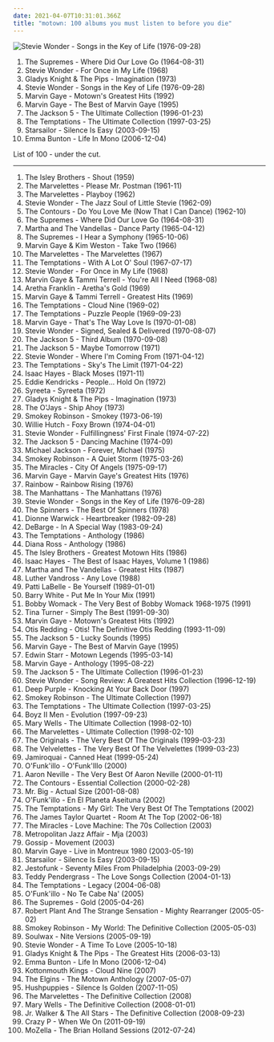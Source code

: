 ```yaml
---
date: 2021-04-07T10:31:01.366Z
title: "motown: 100 albums you must listen to before you die"
---
```

![Stevie Wonder - Songs in the Key of Life (1976-09-28)](http://coverartarchive.org/release/ab7b0bf0-b5df-40b5-be73-b121daef595a/6133035956-500.jpg "Stevie Wonder - Songs in the Key of Life (1976-09-28)")
<ol class="albums">
<li data-cover="https://img.discogs.com/GCJ7uROnSYwB8uw0YLxS0ZHW9E4=/fit-in/600x606/filters:strip_icc():format(jpeg):mode_rgb():quality(90)/discogs-images/R-12840147-1542980535-1619.jpeg.jpg" data-tags="soul, motown" role="button">The Supremes - Where Did Our Love Go (1964-08-31)</li>
<li data-cover="http://coverartarchive.org/release/2f15114e-4bb6-4741-8b24-fbe8cfcbdf9b/10124261890-500.jpg" data-tags="soul, motown, stevie wonder" role="button">Stevie Wonder - For Once in My Life (1968)</li>
<li data-cover="https://img.discogs.com/bUbasug9KAdOLIp0nR6t-fzFElE=/fit-in/600x601/filters:strip_icc():format(jpeg):mode_rgb():quality(90)/discogs-images/R-3129757-1451534750-8463.jpeg.jpg" data-tags="motown, soul" role="button">Gladys Knight & The Pips - Imagination (1973)</li>
<li data-cover="http://coverartarchive.org/release/ab7b0bf0-b5df-40b5-be73-b121daef595a/6133035956-500.jpg" data-tags="soul" role="button">Stevie Wonder - Songs in the Key of Life (1976-09-28)</li>
<li data-cover="https://img.discogs.com/_PxjF402l-loO_AcXq5sLvle7P0=/fit-in/600x589/filters:strip_icc():format(jpeg):mode_rgb():quality(90)/discogs-images/R-12909244-1544309615-7240.jpeg.jpg" data-tags="soul, motown" role="button">Marvin Gaye - Motown's Greatest Hits (1992)</li>
<li data-cover="http://coverartarchive.org/release/ad373d88-6668-4756-a372-452f77f4ddae/17156305978-500.jpg" data-tags="soul, motown" role="button">Marvin Gaye - The Best of Marvin Gaye (1995)</li>
<li data-cover="http://coverartarchive.org/release/d51f64e5-1d52-4d40-8308-5c9f22c4af03/22860615848-500.jpg" data-tags="soul" role="button">The Jackson 5 - The Ultimate Collection (1996-01-23)</li>
<li data-cover="https://img.discogs.com/0wniLNmVoQ5d7VJ4cHrHD1bWBlA=/fit-in/300x300/filters:strip_icc():format(jpeg):mode_rgb():quality(90)/discogs-images/R-1506065-1224757261.jpeg.jpg" data-tags="soul, motown" role="button">The Temptations - The Ultimate Collection (1997-03-25)</li>
<li data-cover="https://img.discogs.com/jrWVzobDRoF5M8iFRO0_ha-z8PQ=/fit-in/600x592/filters:strip_icc():format(jpeg):mode_rgb():quality(90)/discogs-images/R-434193-1482085620-7376.jpeg.jpg" data-tags="britpop, indie rock" role="button">Starsailor - Silence Is Easy (2003-09-15)</li>
<li data-cover="http://coverartarchive.org/release/ea73d025-6dff-4c96-896e-056bfaf659ec/6070656289-500.jpg" data-tags="motown" role="button">Emma Bunton - Life In Mono (2006-12-04)</li>
</ol>
List of 100 - under the cut.
<!-- more -->

_________________

<ol class="albums">
<li data-cover="https://via.placeholder.com/450" data-tags="soul, motown" role="button">
The Isley Brothers - Shout (1959)
</li>
<li data-cover="https://img.discogs.com/EsQB9NUvIcHx1XkXq-i3XIZ47VU=/fit-in/600x612/filters:strip_icc():format(jpeg):mode_rgb():quality(90)/discogs-images/R-1623214-1343232566-1650.jpeg.jpg" data-tags="motown, oldies" role="button">
The Marvelettes - Please Mr. Postman (1961-11)
</li>
<li data-cover="https://img.discogs.com/R42DgkQ1UCVlZrCkv9LMaDPvHJs=/fit-in/435x444/filters:strip_icc():format(jpeg):mode_rgb():quality(90)/discogs-images/R-2943836-1310411195.jpeg.jpg" data-tags="pop, soul, 60s, motown, american, oldies, rnb, female vocalist, girl band" role="button">
The Marvelettes - Playboy (1962)
</li>
<li data-cover="https://img.discogs.com/mbSafPRMdV-ao4-PWDlhh1W0zpU=/fit-in/433x442/filters:strip_icc():format(jpeg):mode_rgb():quality(90)/discogs-images/R-2761841-1299874095.jpeg.jpg" data-tags="soul, motown, funk" role="button">
Stevie Wonder - The Jazz Soul of Little Stevie (1962-09)
</li>
<li data-cover="https://img.discogs.com/i215GBD75P3S2bQAbQdL7dVYctA=/fit-in/425x424/filters:strip_icc():format(jpeg):mode_rgb():quality(90)/discogs-images/R-2257300-1350201537-7246.jpeg.jpg" data-tags="60s, motown, soul" role="button">
The Contours - Do You Love Me (Now That I Can Dance) (1962-10)
</li>
<li data-cover="https://img.discogs.com/GCJ7uROnSYwB8uw0YLxS0ZHW9E4=/fit-in/600x606/filters:strip_icc():format(jpeg):mode_rgb():quality(90)/discogs-images/R-12840147-1542980535-1619.jpeg.jpg" data-tags="soul, motown" role="button">
The Supremes - Where Did Our Love Go (1964-08-31)
</li>
<li data-cover="http://coverartarchive.org/release/3917bcbd-f688-4cbc-bed7-343025e218e4/16104691110-500.jpg" data-tags="soul, 60s, motown" role="button">
Martha and The Vandellas - Dance Party (1965-04-12)
</li>
<li data-cover="https://img.discogs.com/8eWbvfedVnKbjpwRoSsr8fUPigo=/fit-in/600x600/filters:strip_icc():format(jpeg):mode_rgb():quality(90)/discogs-images/R-4729951-1462038794-6205.jpeg.jpg" data-tags="motown, girl groups" role="button">
The Supremes - I Hear a Symphony (1965-10-06)
</li>
<li data-cover="https://img.discogs.com/oBhVxnqzaqF0S0t6JWOx4T9ejCM=/fit-in/320x320/filters:strip_icc():format(jpeg):mode_rgb():quality(90)/discogs-images/R-2221061-1396280655-3470.jpeg.jpg" data-tags="soul, motown" role="button">
Marvin Gaye & Kim Weston - Take Two (1966)
</li>
<li data-cover="http://coverartarchive.org/release/c7a257e1-6551-4de6-82cd-88c38616ddcd/21505393763-500.jpg" data-tags="soul, motown" role="button">
The Marvelettes - The Marvelettes (1967)
</li>
<li data-cover="http://coverartarchive.org/release/0c53c1da-b9a5-4ab3-96d4-277cff99ff08/14659500881-500.jpg" data-tags="soul, motown, r&b, temptations, vinyl collection" role="button">
The Temptations - With A Lot O' Soul (1967-07-17)
</li>
<li data-cover="http://coverartarchive.org/release/2f15114e-4bb6-4741-8b24-fbe8cfcbdf9b/10124261890-500.jpg" data-tags="soul, motown, stevie wonder" role="button">
Stevie Wonder - For Once in My Life (1968)
</li>
<li data-cover="http://coverartarchive.org/release/ae23894e-f2de-34ce-982f-cf0800db88ff/22193270542-500.jpg" data-tags="soul, motown" role="button">
Marvin Gaye & Tammi Terrell - You're All I Need (1968-08)
</li>
<li data-cover="http://coverartarchive.org/release/6f06ad48-e381-449f-9174-938872d24c92/21686810706-500.jpg" data-tags="soul, 60s, motown, a franklin" role="button">
Aretha Franklin - Aretha's Gold (1969)
</li>
<li data-cover="http://coverartarchive.org/release/f5bd83a0-a823-46f8-8568-9e8293a37957/5983610732-500.jpg" data-tags="60s, motown" role="button">
Marvin Gaye & Tammi Terrell - Greatest Hits (1969)
</li>
<li data-cover="http://coverartarchive.org/release/e0a3bf73-6b49-4030-87d4-6f504813a515/1917068977-500.jpg" data-tags="soul, motown" role="button">
The Temptations - Cloud Nine (1969-02)
</li>
<li data-cover="http://coverartarchive.org/release/c1d733ce-1a51-3e5c-9fd0-d60e697b7fe7/12741470637-500.jpg" data-tags="soul, motown" role="button">
The Temptations - Puzzle People (1969-09-23)
</li>
<li data-cover="http://coverartarchive.org/release/be4b7d75-e3d4-49fa-923c-7698ae23f6e4/15272913464-500.jpg" data-tags="soul, 70s, motown, rnb, rhythm and blues" role="button">
Marvin Gaye - That's The Way Love Is (1970-01-08)
</li>
<li data-cover="http://coverartarchive.org/release/9fa0f93d-0f8a-38fa-9ca3-cd6788a73579/28829700515-500.jpg" data-tags="soul" role="button">
Stevie Wonder - Signed, Sealed & Delivered (1970-08-07)
</li>
<li data-cover="http://coverartarchive.org/release/ea4c5461-e824-4478-946d-4b308e885e02/4388601192-500.jpg" data-tags="soul, 70s, motown" role="button">
The Jackson 5 - Third Album (1970-09-08)
</li>
<li data-cover="http://coverartarchive.org/release/3f86ac47-ae72-4588-8ecb-fb18ef30bfef/2809813041-500.jpg" data-tags="soul, motown, jackson 5" role="button">
The Jackson 5 - Maybe Tomorrow (1971)
</li>
<li data-cover="https://img.discogs.com/qxp2czjvy65x62gcZfNpqPo6P7Q=/fit-in/600x595/filters:strip_icc():format(jpeg):mode_rgb():quality(90)/discogs-images/R-1885823-1250438004.jpeg.jpg" data-tags="soul, motown" role="button">
Stevie Wonder - Where I'm Coming From (1971-04-12)
</li>
<li data-cover="http://coverartarchive.org/release/43e92b4e-83bb-43db-895d-454665e66720/4348743077-500.jpg" data-tags="soul, motown, temptations" role="button">
The Temptations - Sky's The Limit (1971-04-22)
</li>
<li data-cover="https://img.discogs.com/_Q7oC1PkJcstTpwX4KEV4GxI-Sc=/fit-in/600x604/filters:strip_icc():format(jpeg):mode_rgb():quality(90)/discogs-images/R-719256-1327051981.jpeg.jpg" data-tags="soul" role="button">
Isaac Hayes - Black Moses (1971-11)
</li>
<li data-cover="http://coverartarchive.org/release/f4ea118e-472b-4352-9ca8-4b70dee52910/17017785625-500.jpg" data-tags="soul, motown" role="button">
Eddie Kendricks - People... Hold On (1972)
</li>
<li data-cover="https://via.placeholder.com/450" data-tags="soul, motown, syreeta" role="button">
Syreeta - Syreeta (1972)
</li>
<li data-cover="https://img.discogs.com/bUbasug9KAdOLIp0nR6t-fzFElE=/fit-in/600x601/filters:strip_icc():format(jpeg):mode_rgb():quality(90)/discogs-images/R-3129757-1451534750-8463.jpeg.jpg" data-tags="motown, soul" role="button">
Gladys Knight & The Pips - Imagination (1973)
</li>
<li data-cover="https://img.discogs.com/iRcoYXw9OJcnidFU9XSzlLLIMKU=/fit-in/600x600/filters:strip_icc():format(jpeg):mode_rgb():quality(90)/discogs-images/R-7518858-1443151332-2861.jpeg.jpg" data-tags="70s, motown" role="button">
The O'Jays - Ship Ahoy (1973)
</li>
<li data-cover="http://coverartarchive.org/release/91fdfc6b-6855-451e-8b46-68dbcf89cb83/13558845253-500.jpg" data-tags="soul, motown, tamla motown" role="button">
Smokey Robinson - Smokey (1973-06-19)
</li>
<li data-cover="https://img.discogs.com/SurK94K46brz8OvP8MtODcv5lIw=/fit-in/600x613/filters:strip_icc():format(jpeg):mode_rgb():quality(90)/discogs-images/R-706301-1294953110.jpeg.jpg" data-tags="soundtrack, soul, blaxploitation" role="button">
Willie Hutch - Foxy Brown (1974-04-01)
</li>
<li data-cover="https://via.placeholder.com/450" data-tags="soul" role="button">
Stevie Wonder - Fulfillingness' First Finale (1974-07-22)
</li>
<li data-cover="http://coverartarchive.org/release/661b5cf1-0ffd-4dc1-ae5e-d9a44b7bc7a5/2130980979-500.jpg" data-tags="70s, motown" role="button">
The Jackson 5 - Dancing Machine (1974-09)
</li>
<li data-cover="http://coverartarchive.org/release/3fdd7c32-2da8-480c-8b70-1c628a7fd009/1619702784-500.jpg" data-tags="soul" role="button">
Michael Jackson - Forever, Michael (1975)
</li>
<li data-cover="http://coverartarchive.org/release/8ab044b9-bc8b-42c3-bf4a-627c7097a3ba/6632792948-500.jpg" data-tags="soul, motown" role="button">
Smokey Robinson - A Quiet Storm (1975-03-26)
</li>
<li data-cover="https://img.discogs.com/7nr88U5WTQmQ-SeZ4kW21M7iUPY=/fit-in/300x300/filters:strip_icc():format(jpeg):mode_rgb():quality(90)/discogs-images/R-11915305-1544791826-8949.jpeg.jpg" data-tags="soul, 70s, motown" role="button">
The Miracles - City Of Angels (1975-09-17)
</li>
<li data-cover="http://coverartarchive.org/release/465dd1f5-aa0f-38c2-b8c1-39e21b57c2dc/10807662700-500.jpg" data-tags="soul, motown" role="button">
Marvin Gaye - Marvin Gaye's Greatest Hits (1976)
</li>
<li data-cover="http://coverartarchive.org/release/22525db3-d015-4b93-aa02-337f89d425fc/8194680005-500.jpg" data-tags="jazz, pop, rock, soul, instrumental, acoustic, motown, funk, funky, groovy, jecks, rainbow, tony carey, mandatory, sacd" role="button">
Rainbow - Rainbow Rising (1976)
</li>
<li data-cover="http://coverartarchive.org/release/5e84fc56-9a30-4507-bd6e-ccae92efb467/23713947259-500.jpg" data-tags="motown" role="button">
The Manhattans - The Manhattans (1976)
</li>
<li data-cover="http://coverartarchive.org/release/ab7b0bf0-b5df-40b5-be73-b121daef595a/6133035956-500.jpg" data-tags="soul" role="button">
Stevie Wonder - Songs in the Key of Life (1976-09-28)
</li>
<li data-cover="https://img.discogs.com/8Ec8LWLQ_cPVbLadzDFDj4-b1ZE=/fit-in/600x572/filters:strip_icc():format(jpeg):mode_rgb():quality(90)/discogs-images/R-9876002-1487788466-3883.jpeg.jpg" data-tags="old school, soul, motown" role="button">
The Spinners - The Best Of Spinners (1978)
</li>
<li data-cover="http://coverartarchive.org/release/eb00031c-a769-4e92-ae71-3d830362f088/10549702846-500.jpg" data-tags="female vocalist, female vocalists, motown" role="button">
Dionne Warwick - Heartbreaker (1982-09-28)
</li>
<li data-cover="http://coverartarchive.org/release/8dfab15d-c53f-400d-aa67-6fa94d695d37/12855996716-500.jpg" data-tags="80s, soul, rnb, motown" role="button">
DeBarge - In A Special Way (1983-09-24)
</li>
<li data-cover="http://coverartarchive.org/release/6050064d-0f82-4635-a01f-30b60d0afddd/9466953210-500.jpg" data-tags="motown" role="button">
The Temptations - Anthology (1986)
</li>
<li data-cover="https://via.placeholder.com/450" data-tags="soul, motown, oldies, diana ross" role="button">
Diana Ross - Anthology (1986)
</li>
<li data-cover="https://img.discogs.com/gYJ1RzSE69OxDh_U5Ofo4K3rCWI=/fit-in/500x500/filters:strip_icc():format(jpeg):mode_rgb():quality(90)/discogs-images/R-2621987-1430761845-2086.jpeg.jpg" data-tags="motown" role="button">
The Isley Brothers - Greatest Motown Hits (1986)
</li>
<li data-cover="http://coverartarchive.org/release/2dbe855c-a7e6-4926-872a-4d4d2a577e7c/19952136227-500.jpg" data-tags="soul, motown, compilation, 1970's, stax, stax recording" role="button">
Isaac Hayes - The Best of Isaac Hayes, Volume 1 (1986)
</li>
<li data-cover="https://img.discogs.com/yhktFRfQjspCtrWO7yX_rl2-Ago=/fit-in/600x579/filters:strip_icc():format(jpeg):mode_rgb():quality(90)/discogs-images/R-9625405-1519070881-2937.jpeg.jpg" data-tags="motown" role="button">
Martha and The Vandellas - Greatest Hits (1987)
</li>
<li data-cover="http://coverartarchive.org/release/d9c2957a-233f-4453-a10d-59d27023ffc2/9667186688-500.jpg" data-tags="soul, 70s, motown, 2020 summer thrifts" role="button">
Luther Vandross - Any Love (1988)
</li>
<li data-cover="http://coverartarchive.org/release/d68a256e-4771-4c68-867b-56c9501567b9/11488441111-500.jpg" data-tags="pop, soul, motown" role="button">
Patti LaBelle - Be Yourself (1989-01-01)
</li>
<li data-cover="http://coverartarchive.org/release/548aa6bf-f850-3edb-a056-b98e928a0735/3280266002-500.jpg" data-tags="soul, motown" role="button">
Barry White - Put Me In Your Mix (1991)
</li>
<li data-cover="http://coverartarchive.org/release/e966d08b-3e29-47fb-9b16-c843f9b936a4/26763616253-500.jpg" data-tags="soul, motown, rnb" role="button">
Bobby Womack - The Very Best of Bobby Womack 1968-1975 (1991)
</li>
<li data-cover="http://coverartarchive.org/release/37b83a51-256e-4872-a297-0baf93799511/5311880688-500.jpg" data-tags="pop, rock, soul" role="button">
Tina Turner - Simply The Best (1991-09-30)
</li>
<li data-cover="https://img.discogs.com/_PxjF402l-loO_AcXq5sLvle7P0=/fit-in/600x589/filters:strip_icc():format(jpeg):mode_rgb():quality(90)/discogs-images/R-12909244-1544309615-7240.jpeg.jpg" data-tags="soul, motown" role="button">
Marvin Gaye - Motown's Greatest Hits (1992)
</li>
<li data-cover="https://img.discogs.com/8BW0dBHYRQRY_irseFwEk7hkjBY=/fit-in/600x596/filters:strip_icc():format(jpeg):mode_rgb():quality(90)/discogs-images/R-4625626-1373048236-6179.jpeg.jpg" data-tags="soul, 60s, motown" role="button">
Otis Redding - Otis! The Definitive Otis Redding (1993-11-09)
</li>
<li data-cover="https://via.placeholder.com/450" data-tags="motown, funk, regine-disc, motown tag" role="button">
The Jackson 5 - Lucky Sounds (1995)
</li>
<li data-cover="http://coverartarchive.org/release/ad373d88-6668-4756-a372-452f77f4ddae/17156305978-500.jpg" data-tags="soul, motown" role="button">
Marvin Gaye - The Best of Marvin Gaye (1995)
</li>
<li data-cover="https://img.discogs.com/qXcbvII6mg20HDBX8XLX4uffyTQ=/fit-in/600x540/filters:strip_icc():format(jpeg):mode_rgb():quality(90)/discogs-images/R-12133106-1528963867-9965.jpeg.jpg" data-tags="soul, motown, funk, rhythm and blues" role="button">
Edwin Starr - Motown Legends (1995-03-14)
</li>
<li data-cover="https://img.discogs.com/rIBYqqgN7MwQH9lOAmIMRLgrl5g=/fit-in/256x256/filters:strip_icc():format(jpeg):mode_rgb():quality(90)/discogs-images/R-8858259-1470236522-7272.jpeg.jpg" data-tags="motown" role="button">
Marvin Gaye - Anthology (1995-08-22)
</li>
<li data-cover="http://coverartarchive.org/release/d51f64e5-1d52-4d40-8308-5c9f22c4af03/22860615848-500.jpg" data-tags="soul" role="button">
The Jackson 5 - The Ultimate Collection (1996-01-23)
</li>
<li data-cover="https://img.discogs.com/9HjSFtluiPi1XoG0xMA0uDow5JY=/fit-in/600x593/filters:strip_icc():format(jpeg):mode_rgb():quality(90)/discogs-images/R-5885532-1405419760-7200.jpeg.jpg" data-tags="soul" role="button">
Stevie Wonder - Song Review: A Greatest Hits Collection (1996-12-19)
</li>
<li data-cover="https://img.discogs.com/4cLrRtJRN_lbvAoEKln8f-AmfhM=/fit-in/600x600/filters:strip_icc():format(jpeg):mode_rgb():quality(90)/discogs-images/R-13211906-1550027996-1166.jpeg.jpg" data-tags="heavy metal, jazz, pop, rock, soul, 60s, instrumental, hard rock, acoustic, motown, funk, organ, funky, progressive, oldies, groovy, male vocalists, guitar virtuoso, jecks, deep purple, close harmony, knocking at your back door" role="button">
Deep Purple - Knocking At Your Back Door (1997)
</li>
<li data-cover="https://img.discogs.com/O2iz_HxuIEO5lTVLG5UZBdHMTzA=/fit-in/600x789/filters:strip_icc():format(jpeg):mode_rgb():quality(90)/discogs-images/R-12688739-1540567871-5918.jpeg.jpg" data-tags="motown, soul" role="button">
Smokey Robinson - The Ultimate Collection (1997)
</li>
<li data-cover="https://img.discogs.com/0wniLNmVoQ5d7VJ4cHrHD1bWBlA=/fit-in/300x300/filters:strip_icc():format(jpeg):mode_rgb():quality(90)/discogs-images/R-1506065-1224757261.jpeg.jpg" data-tags="soul, motown" role="button">
The Temptations - The Ultimate Collection (1997-03-25)
</li>
<li data-cover="https://img.discogs.com/f7TiEUAT0HBeN0PKC7_GYM7v4J8=/fit-in/600x525/filters:strip_icc():format(jpeg):mode_rgb():quality(90)/discogs-images/R-4845754-1613420149-7704.jpeg.jpg" data-tags="rnb" role="button">
Boyz II Men - Evolution (1997-09-23)
</li>
<li data-cover="https://img.discogs.com/XuqglTbtv-p0Dc38djitAIjjIiY=/fit-in/225x224/filters:strip_icc():format(jpeg):mode_rgb():quality(90)/discogs-images/R-4012078-1352287603-5255.jpeg.jpg" data-tags="motown" role="button">
Mary Wells - The Ultimate Collection (1998-02-10)
</li>
<li data-cover="http://coverartarchive.org/release/da40c18c-652b-4901-8c76-2779f9a269a2/16639019832-500.jpg" data-tags="soul, motown" role="button">
The Marvelettes - Ultimate Collection (1998-02-10)
</li>
<li data-cover="https://img.discogs.com/vy5Kif2Wj1oa74k30X46WESrf50=/fit-in/500x504/filters:strip_icc():format(jpeg):mode_rgb():quality(90)/discogs-images/R-9596293-1483387161-5425.jpeg.jpg" data-tags="soul, 70s, motown, rnb, smooth jazz, 80's, tamla, soft soul" role="button">
The Originals - The Very Best Of The Originals (1999-03-23)
</li>
<li data-cover="http://coverartarchive.org/release/ed42c144-0be7-48f7-97ff-7b0df24e70ca/16623109803-500.jpg" data-tags="motown, soul" role="button">
The Velvelettes - The Very Best Of The Velvelettes (1999-03-23)
</li>
<li data-cover="https://img.discogs.com/JnsXDOGjQMxGMtrrZ92e094AK3c=/fit-in/320x213/filters:strip_icc():format(jpeg):mode_rgb():quality(90)/discogs-images/R-4611146-1413216205-4588.jpeg.jpg" data-tags="jazz, pop, rock, soul, instrumental, acoustic, motown, funk, funky, groovy, jamiroquai, jecks, r00ts, nice2have" role="button">
Jamiroquai - Canned Heat (1999-05-24)
</li>
<li data-cover="https://img.discogs.com/990QvNo7eWnAzNhZ9wsWa9gDlf0=/fit-in/532x528/filters:strip_icc():format(jpeg):mode_rgb():quality(90)/discogs-images/R-6846409-1427854450-6351.jpeg.jpg" data-tags="jazz, pop, rock, soul, instrumental, acoustic, motown, funk metal, funk, funky, groovy, funk rock, rap metal, jecks" role="button">
O'Funk'illo - O'Funk'Illo (2000)
</li>
<li data-cover="http://coverartarchive.org/release/f1978aae-d98c-4162-bc08-b0a6f772bc02/9398791422-500.jpg" data-tags="soul, motown" role="button">
Aaron Neville - The Very Best Of Aaron Neville (2000-01-11)
</li>
<li data-cover="https://via.placeholder.com/450" data-tags="60s, motown, contours" role="button">
The Contours - Essential Collection (2000-02-28)
</li>
<li data-cover="http://coverartarchive.org/release/7c120781-cf3c-47f0-88e3-7f20a05cf999/3671158198-500.jpg" data-tags="jazz, pop, rock, soul, instrumental, hard rock, acoustic, motown, funk, funky, groovy, jecks" role="button">
Mr. Big - Actual Size (2001-08-08)
</li>
<li data-cover="http://coverartarchive.org/release/cf2f5de6-1eee-4c86-8362-3785643b9176/1853017669-500.jpg" data-tags="jazz, pop, rock, soul, instrumental, acoustic, motown, funk metal, funk, funky, alternative metal, groovy, funk rock, jecks" role="button">
O'Funk'illo - En El Planeta Aseituna (2002)
</li>
<li data-cover="http://coverartarchive.org/release/4f0a9c91-4c4f-42ba-bb54-eb9878446b09/20051479295-500.jpg" data-tags="soul, motown, the temptations" role="button">
The Temptations - My Girl: The Very Best Of The Temptations (2002)
</li>
<li data-cover="https://img.discogs.com/45CqkpK7f2in2iRBbLEK5_A4_Hw=/fit-in/600x603/filters:strip_icc():format(jpeg):mode_rgb():quality(90)/discogs-images/R-10393099-1532001670-8342.jpeg.jpg" data-tags="jazz, pop, rock, soul, instrumental, acoustic, motown, funk, funky, groovy, jecks, the james taylor quartet, barturismooth" role="button">
The James Taylor Quartet - Room At The Top (2002-06-18)
</li>
<li data-cover="https://via.placeholder.com/450" data-tags="soul" role="button">
The Miracles - Love Machine: The 70s Collection (2003)
</li>
<li data-cover="https://via.placeholder.com/450" data-tags="my-love, uutta jazzia, jazz-trip, electronic lounge jazz, my lounge room, lounge at home tres, acid jazz, lounge-tech, smoothly sexy sounding, tropcool" role="button">
Metropolitan Jazz Affair - Mja (2003)
</li>
<li data-cover="http://coverartarchive.org/release/0b2a8e12-f21a-47bd-992a-cd3ad8cf44fb/19991255154-500.jpg" data-tags="jazz, pop, rock, soul, instrumental, acoustic, motown, funk, funky, groovy, jecks" role="button">
Gossip - Movement (2003)
</li>
<li data-cover="http://coverartarchive.org/release/ae723f7a-8449-421e-8b4c-30012de07a37/5983597148-500.jpg" data-tags="soul, motown" role="button">
Marvin Gaye - Live in Montreux 1980 (2003-05-19)
</li>
<li data-cover="https://img.discogs.com/jrWVzobDRoF5M8iFRO0_ha-z8PQ=/fit-in/600x592/filters:strip_icc():format(jpeg):mode_rgb():quality(90)/discogs-images/R-434193-1482085620-7376.jpeg.jpg" data-tags="britpop, indie rock" role="button">
Starsailor - Silence Is Easy (2003-09-15)
</li>
<li data-cover="http://coverartarchive.org/release/a64cce78-75b6-45f5-b5bc-82aae8daa5f2/17177090552-500.jpg" data-tags="jazz, pop, rock, soul, instrumental, acoustic, motown, funk, funky, groovy, jecks, jestofunk" role="button">
Jestofunk - Seventy Miles From Philadelphia (2003-09-29)
</li>
<li data-cover="http://coverartarchive.org/release/db1f4cd3-70ff-427c-b12d-ef65e02f0e2c/17264972221-500.jpg" data-tags="soul, motown, love songs" role="button">
Teddy Pendergrass - The Love Songs Collection (2004-01-13)
</li>
<li data-cover="http://coverartarchive.org/release/2b9564f9-7dc6-4b1f-ab77-f44ae20c70da/26697113928-500.jpg" data-tags="soul, motown" role="button">
The Temptations - Legacy (2004-06-08)
</li>
<li data-cover="https://img.discogs.com/cW_1No87FdJZUbHMb_11wNPb5pk=/fit-in/600x600/filters:strip_icc():format(jpeg):mode_rgb():quality(90)/discogs-images/R-6694333-1424781381-4411.jpeg.jpg" data-tags="jazz, pop, rock, soul, instrumental, reggae, acoustic, motown, funk metal, funk, funky, alternative metal, groovy, funk rock, jecks, alternativo, regge, my cds, opelmelange, flamenkeando con gracia" role="button">
O'Funk'illo - No Te Cabe Na' (2005)
</li>
<li data-cover="http://coverartarchive.org/release/947456b1-0047-4f44-ade4-e8f6b755e21c/27508233508-500.jpg" data-tags="motown, soul" role="button">
The Supremes - Gold (2005-04-26)
</li>
<li data-cover="http://coverartarchive.org/release/e245b439-7530-374c-952d-874b66ebcbfe/23055031680-500.jpg" data-tags="rock" role="button">
Robert Plant And The Strange Sensation - Mighty Rearranger (2005-05-02)
</li>
<li data-cover="http://coverartarchive.org/release/533c3798-125c-42a3-ba4a-875f492c6372/2232157376-500.jpg" data-tags="motown, oldies" role="button">
Smokey Robinson - My World: The Definitive Collection (2005-05-03)
</li>
<li data-cover="http://coverartarchive.org/release/ae39aa8d-3955-412f-8801-fd57b624ed8b/7754380019-500.jpg" data-tags="electronic, dance, electro" role="button">
Soulwax - Nite Versions (2005-09-19)
</li>
<li data-cover="https://img.discogs.com/BN39JJ6K1PCGmOQ5nssRBUGa9uk=/fit-in/600x603/filters:strip_icc():format(jpeg):mode_rgb():quality(90)/discogs-images/R-578227-1258357271.jpeg.jpg" data-tags="soul, motown" role="button">
Stevie Wonder - A Time To Love (2005-10-18)
</li>
<li data-cover="https://img.discogs.com/dUTCY3ZKvQHtcfu9jao1beCp_50=/fit-in/297x300/filters:strip_icc():format(jpeg):mode_rgb():quality(90)/discogs-images/R-9502049-1531140709-9605.jpeg.jpg" data-tags="soul, motown" role="button">
Gladys Knight & The Pips - The Greatest Hits (2006-03-13)
</li>
<li data-cover="http://coverartarchive.org/release/ea73d025-6dff-4c96-896e-056bfaf659ec/6070656289-500.jpg" data-tags="motown" role="button">
Emma Bunton - Life In Mono (2006-12-04)
</li>
<li data-cover="http://coverartarchive.org/release/6b880a41-d4be-4b57-a603-5a155d870b69/27429146290-500.jpg" data-tags="hip-hop, hip hop, 60s, motown, oldies, stoner, rap rock, psychedelic hip hop, kottonomouth kings" role="button">
Kottonmouth Kings - Cloud Nine (2007)
</li>
<li data-cover="https://img.discogs.com/RVRreQObTy1Jd9angkuzn6xVjpE=/fit-in/600x598/filters:strip_icc():format(jpeg):mode_rgb():quality(90)/discogs-images/R-2826750-1485903897-9302.jpeg.jpg" data-tags="motown, 60s" role="button">
The Elgins - The Motown Anthology (2007-05-07)
</li>
<li data-cover="http://coverartarchive.org/release/09e639a0-8260-4b7e-aa9c-879727b134b9/2335765398-500.jpg" data-tags="jazz, pop, rock, soul, instrumental, acoustic, motown, funk, funky, groovy, jecks" role="button">
Hushpuppies - Silence Is Golden (2007-11-05)
</li>
<li data-cover="http://coverartarchive.org/release/9ee0fa3b-f5cd-4af9-84a2-654ae1b44a59/24277676810-500.jpg" data-tags="soul" role="button">
The Marvelettes - The Definitive Collection (2008)
</li>
<li data-cover="http://coverartarchive.org/release/e9a8e86b-e689-4f97-8ca8-cca78e015159/20170297286-500.jpg" data-tags="soul" role="button">
Mary Wells - The Definitive Collection (2008-01-01)
</li>
<li data-cover="https://img.discogs.com/ENsS107K0-XGq7r_rj3GAu44ZNA=/fit-in/600x595/filters:strip_icc():format(jpeg):mode_rgb():quality(90)/discogs-images/R-16669068-1609169517-9822.jpeg.jpg" data-tags="soul, 60s, motown" role="button">
Jr. Walker & The All Stars - The Definitive Collection (2008-09-23)
</li>
<li data-cover="https://img.discogs.com/_my-Nm99tDlCvFGBTKyhGAR_yHo=/fit-in/500x500/filters:strip_icc():format(jpeg):mode_rgb():quality(90)/discogs-images/R-10471813-1498130631-5231.jpeg.jpg" data-tags="disco, chillout, soul, dance, motown, funk, house, indietronica, 90s, funky, groovy, soulful house, beach house, chic" role="button">
Crazy P - When We On (2011-09-19)
</li>
<li data-cover="https://img.discogs.com/A4-hUVljEXca19Z_jOmodYUuW5g=/fit-in/433x421/filters:strip_icc():format(jpeg):mode_rgb():quality(90)/discogs-images/R-5266229-1389104334-9005.jpeg.jpg" data-tags="soul, motown" role="button">
MoZella - The Brian Holland Sessions (2012-07-24)
</li>
</ol>